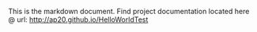 
This is the markdown document.
Find project documentation located here @ url:
http://ap20.github.io/HelloWorldTest

